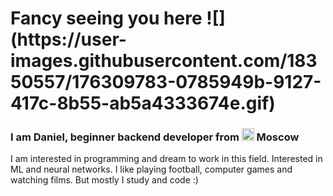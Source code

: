 <h1> Fancy seeing you here ![](https://user-images.githubusercontent.com/18350557/176309783-0785949b-9127-417c-8b55-ab5a4333674e.gif)</h1>
<h3>I am Daniel, beginner backend developer from <img width="20" height="20" src="https://img.icons8.com/color/48/russian-federation-circular.png" alt="russian-federation-circular"/> Moscow</h3>
<p>I am interested in programming and dream to work in this field. Interested in ML and neural networks. I like playing football, computer games and watching films. But mostly I study and code :)</p>

